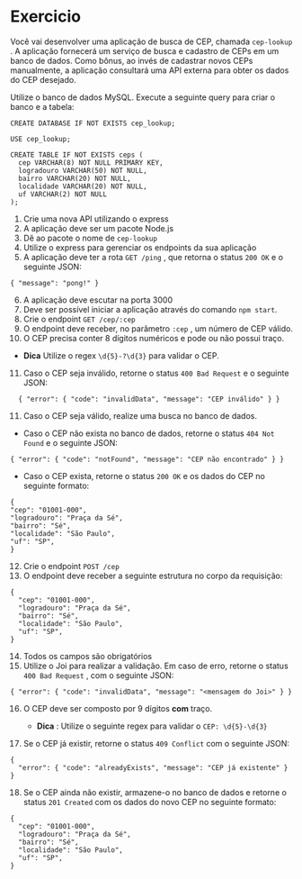 # Exercicio

Você vai desenvolver uma aplicação de busca de CEP, chamada `cep-lookup` . A aplicação fornecerá um serviço de busca e cadastro de CEPs em um banco de dados. Como bônus, ao invés de cadastrar novos CEPs manualmente, a aplicação consultará uma API externa para obter os dados do CEP desejado.

Utilize o banco de dados MySQL. Execute a seguinte query para criar o banco e a tabela:

```
CREATE DATABASE IF NOT EXISTS cep_lookup;

USE cep_lookup;

CREATE TABLE IF NOT EXISTS ceps (
  cep VARCHAR(8) NOT NULL PRIMARY KEY,
  logradouro VARCHAR(50) NOT NULL,
  bairro VARCHAR(20) NOT NULL,
  localidade VARCHAR(20) NOT NULL,
  uf VARCHAR(2) NOT NULL
);
```

1. Crie uma nova API utilizando o express
2. A aplicação deve ser um pacote Node.js
3. Dê ao pacote o nome de `cep-lookup`
4. Utilize o express para gerenciar os endpoints da sua aplicação
5. A aplicação deve ter a rota `GET /ping` , que retorna o status `200 OK` e o seguinte JSON:

```
{ "message": "pong!" }
```

6. A aplicação deve escutar na porta 3000
7. Deve ser possível iniciar a aplicação através do comando `npm start`.
8. Crie o endpoint `GET /cep/:cep`
9. O endpoint deve receber, no parâmetro `:cep` , um número de CEP válido.
10. O CEP precisa conter 8 dígitos numéricos e pode ou não possui traço.
  * **Dica** Utilize o regex `\d{5}-?\d{3}` para validar o CEP.
11. Caso o CEP seja inválido, retorne o status `400 Bad Request` e o seguinte JSON:

```
  { "error": { "code": "invalidData", "message": "CEP inválido" } }
```

11. Caso o CEP seja válido, realize uma busca no banco de dados.
  * Caso o CEP não exista no banco de dados, retorne o status `404 Not Found` e o seguinte JSON:

  ```
  { "error": { "code": "notFound", "message": "CEP não encontrado" } }
  ```
  *  Caso o CEP exista, retorne o status `200 OK` e os dados do CEP no seguinte formato:

  ```
  {
  "cep": "01001-000",
  "logradouro": "Praça da Sé",
  "bairro": "Sé",
  "localidade": "São Paulo",
  "uf": "SP",
}
  ```

12. Crie o endpoint `POST /cep`
13. O endpoint deve receber a seguinte estrutura no corpo da requisição:

```
{
  "cep": "01001-000",
  "logradouro": "Praça da Sé",
  "bairro": "Sé",
  "localidade": "São Paulo",
  "uf": "SP",
}
```

14. Todos os campos são obrigatórios
15. Utilize o Joi para realizar a validação. Em caso de erro, retorne o status `400 Bad Request` , com o seguinte JSON:

```
{ "error": { "code": "invalidData", "message": "<mensagem do Joi>" } }
```

16. O CEP deve ser composto por 9 dígitos **com** traço.
    * **Dica** : Utilize o seguinte regex para validar o `CEP: \d{5}-\d{3}`

17. Se o CEP já existir, retorne o status `409 Conflict` com o seguinte JSON:

```
{
  "error": { "code": "alreadyExists", "message": "CEP já existente" }
}
```

18. Se o CEP ainda não existir, armazene-o no banco de dados e retorne o status `201 Created` com os dados do novo CEP no seguinte formato:

```
{
  "cep": "01001-000",
  "logradouro": "Praça da Sé",
  "bairro": "Sé",
  "localidade": "São Paulo",
  "uf": "SP",
}
```
